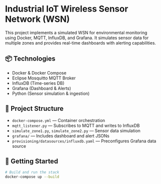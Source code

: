 # Industrial IoT Wireless Sensor Network (WSN)

This project implements a simulated WSN for environmental monitoring using Docker, MQTT, InfluxDB, and Grafana. It simulates sensor data for multiple zones and provides real-time dashboards with alerting capabilities.

## 📦 Technologies
- Docker & Docker Compose
- Eclipse Mosquitto MQTT Broker
- InfluxDB (Time-series DB)
- Grafana (Dashboard & Alerts)
- Python (Sensor simulation & ingestion)

## 🧱 Project Structure

- `docker-compose.yml` — Container orchestration
- `mqtt_listener.py` — Subscribes to MQTT and writes to InfluxDB
- `simulate_zone1.py`, `simulate_zone2.py` — Sensor data simulation
- `grafana/` — Includes dashboard and alert JSONs
- `provisioning/datasources/influxdb.yaml` — Preconfigures Grafana data source

## 🚀 Getting Started

```bash
# Build and run the stack
docker-compose up --build
